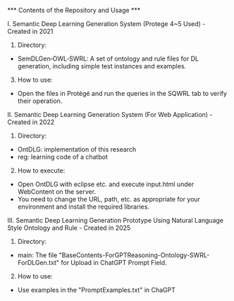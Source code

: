 *** Contents of the Repository and Usage ***

I.  Semantic Deep Learning Generation System (Protege 4~5 Used) - Created in 2021
1.	Directory:
-	SemDLGen‑OWL‑SWRL: A set of ontology and rule files for DL generation, including simple test instances and examples.
3.	How to use:
-	Open the files in Protégé and run the queries in the SQWRL tab to verify their operation.

II. Semantic Deep Learning Generation System (For Web Application) - Created in 2022
1.	Directory:
-	OntDLG: implementation of this research
-	reg: learning code of a chatbot

2.	How to execute:
-	Open OntDLG with eclipse etc. and execute input.html under WebContent on the server.
-	You need to change the URL, path, etc. as appropriate for your environment and install the required libraries.

III. Semantic Deep Learning Generation Prototype Using Natural Language Style Ontology and Rule - Created in 2025
1.	Directory:
-	main: The file "BaseContents-ForGPTReasoning-Ontology-SWRL-ForDLGen.txt" for Upload in ChatGPT Prompt Field.
2.	How to use:
-	Use examples in the "PromptExamples.txt" in ChaGPT
